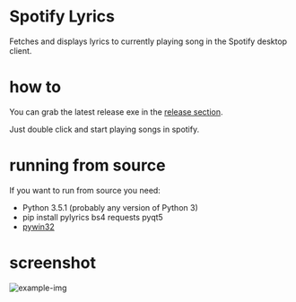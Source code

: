 # Spotify Lyrics
Fetches and displays lyrics to currently playing song in the Spotify desktop client.

# how to
You can grab the latest release exe in the [release section](https://github.com/fr31/spotifylyrics/releases).

Just double click and start playing songs in spotify.

# running from source

If you want to run from source you need:

* Python 3.5.1 (probably any version of Python 3)
* pip install pylyrics bs4 requests pyqt5
* [pywin32](https://sourceforge.net/projects/pywin32/)

# screenshot

![example-img](http://i.imgur.com/p8Oy4J4.png)
